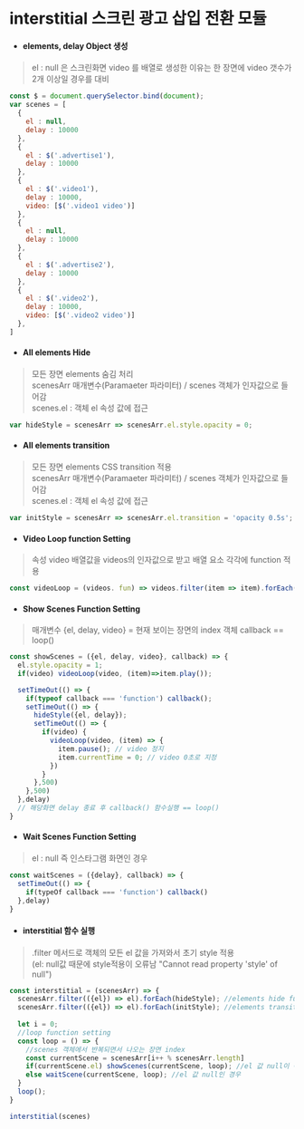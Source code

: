 interstitial 스크린 광고 삽입 전환 모듈
=============
* #### elements, delay Object 생성
> el : null 은 스크린화면
> video 를 배열로 생성한 이유는 한 장면에 video 갯수가 2개 이상일 경우를 대비
```jsx
const $ = document.querySelector.bind(document);
var scenes = [
  {
    el : null, 
    delay : 10000  
  },
  {
    el : $('.advertise1'),
    delay : 10000  
  },
  {
    el : $('.video1'),
    delay : 10000,
    video: [$('.video1 video')]
  },
  {
    el : null,
    delay : 10000  
  },
  {
    el : $('.advertise2'),
    delay : 10000  
  },
  {
    el : $('.video2'),
    delay : 10000,
    video: [$('.video2 video')]
  },
]
```

* #### All elements Hide
> 모든 장면 elements 숨김 처리  
> scenesArr 매개변수(Paramaeter 파라미터) / scenes 객체가 인자값으로 들어감  
> scenes.el : 객체 el 속성 값에 접근  
```jsx
var hideStyle = scenesArr => scenesArr.el.style.opacity = 0;
```

* #### All elements transition 
> 모든 장면 elements CSS transition 적용  
> scenesArr 매개변수(Paramaeter 파라미터) / scenes 객체가 인자값으로 들어감  
> scenes.el : 객체 el 속성 값에 접근  
```jsx
var initStyle = scenesArr => scenesArr.el.transition = 'opacity 0.5s';
```

* #### Video Loop function Setting
> 속성 video 배열값을 videos의 인자값으로 받고 배열 요소 각각에 function 적용 
```jsx
const videoLoop = (videos. fun) => videos.filter(item => item).forEach(fun)
```

* #### Show Scenes Function Setting
> 매개변수 {el, delay, video} = 현재 보이는 장면의 index 객체
> callback == loop()
```jsx
const showScenes = ({el, delay, video}, callback) => {
  el.style.opacity = 1;
  if(video) videoLoop(video, (item)=>item.play());

  setTimeOut(() => {
    if(typeof callback === 'function') callback();
    setTimeOut(() => {
      hideStyle({el, delay});
      setTimeOut(() => {
        if(video) {
          videoLoop(video, (item) => {
            item.pause(); // video 정지
            item.currentTime = 0; // video 0초로 지정
          })
        }
      },500)
    },500)
  },delay) 
  // 해당화면 delay 종료 후 callback() 함수실행 == loop() 
}
```
* #### Wait Scenes Function Setting
> el : null 즉 인스타그램 화면인 경우
```jsx
const waitScenes = ({delay}, callback) => {
  setTimeOut(() => {
    if(typeOf callback === 'function') callback()
  },delay)
}
```

* #### interstitial 함수 실행
> .filter 메서드로 객체의 모든 el 값을 가져와서 초기 style 적용   
 (el: null값 때문에 style적용이 오류남 "Cannot read property 'style' of null") 
```jsx
const interstitial = (scenesArr) => {
  scenesArr.filter(({el}) => el).forEach(hideStyle); //elements hide function
  scenesArr.filter(({el}) => el).forEach(initStyle); //elements transition
  
  let i = 0;
  //loop function setting
  const loop = () => {
    //scenes 객체에서 반복되면서 나오는 장면 index
    const currentScene = scenesArr[i++ % scenesArr.length] 
    if(currentScene.el) showScenes(currentScene, loop); //el 값 null이 아닌경우
    else waitScene(currentScene, loop); //el 값 null인 경우
  }
  loop();
}

interstitial(scenes)
```
